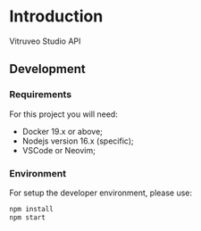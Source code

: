 # Introduction

Vitruveo Studio API

## Development

### Requirements

For this project you will need:

- Docker 19.x or above;
- Nodejs version 16.x (specific);
- VSCode or Neovim;


### Environment

For setup the developer environment, please use: 

```sh
npm install
npm start
```


